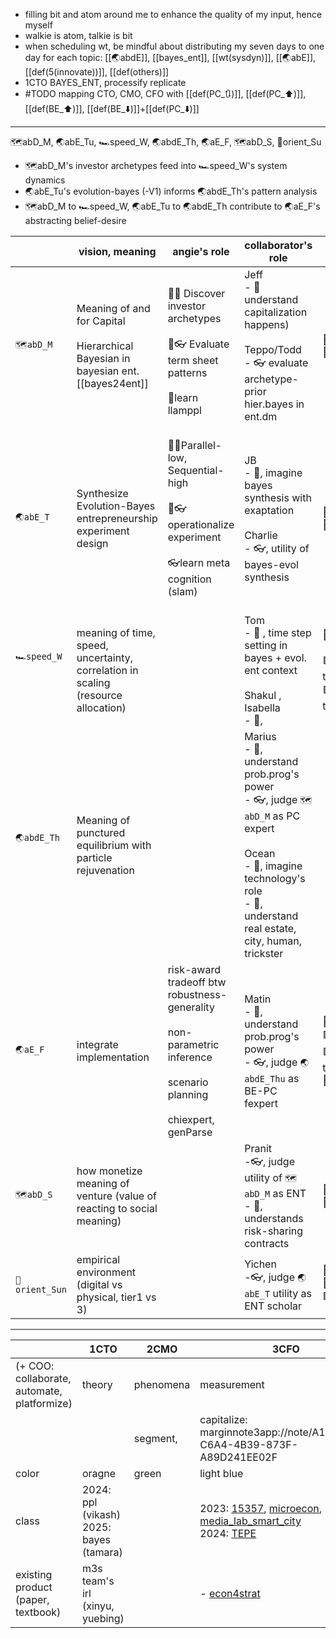- filling bit and atom around me to enhance the quality of my input, hence myself
- walkie is atom, talkie is bit
- when scheduling wt, be mindful about distributing my seven days to one day for each topic: [[🌏abdE]], [[bayes_ent]], [[wt(sysdyn)]], [[🌏abE]], [[def(5(innovate))]], [[def(others)]]
- 1CTO BAYES_ENT, processify replicate
- #TODO  mapping CTO, CMO, CFO with [[def(PC_🔃)]], [[def(PC_⬆️)]], [[def(BE_⬆️)]], [[def(BE_⬇️)]]+[[def(PC_⬇️)]]

---


🗺️abD_M, 🌏abE_Tu, 🏎️speed_W, 🌏abdE_Th, 🌏aE_F, 🗺️abD_S, 🧭orient_Su

- 🗺️abD_M's investor archetypes feed into 🏎️speed_W's system dynamics
- 🌏abE_Tu's evolution-bayes (-V1) informs 🌏abdE_Th's pattern analysis
- 🗺️abD_M to 🏎️speed_W, 🌏abE_Tu to 🌏abdE_Th contribute to 🌏aE_F's abstracting belief-desire 


|                          | vision, meaning                                                                         | angie's role                                                                                                                       | collaborator's role                                                                                                                                                                          | Core Activities                                                           | Papers                                                                                                                                  |
| ------------------------ | --------------------------------------------------------------------------------------- | ---------------------------------------------------------------------------------------------------------------------------------- | -------------------------------------------------------------------------------------------------------------------------------------------------------------------------------------------- | ------------------------------------------------------------------------- | --------------------------------------------------------------------------------------------------------------------------------------- |
| `🗺️abD_M`               | Meaning of and for Capital<br><br>Hierarchical Bayesian in bayesian ent. [[bayes24ent]] | <br>🤜🧠 Discover investor archetypes<br><br>🤜👓  Evaluate term sheet patterns<br><br>🧠learn llamppl                             | Jeff<br>- 🧠 understand capitalization happens)<br><br>Teppo/Todd <br>- 👓 evaluate archetype-prior hier.bayes in ent.dm                                                                     | 🔵g0_capitalize<br>💜c1_segment                                           | [[👻phantom rationalize meaning]]<br><br>[[📝🤝Conversational Inference of Equity Valuation Agreement]]                                 |
| `🌏abE_T`                | Synthesize Evolution-Bayes entrepreneurship experiment design                           | <br>🧠🤜Parallel-low, Sequential-high<br><br>🧠👓operationalize experiment<br><br>👓learn meta cognition (slam)<br><br>            | JB <br>- 🤜, imagine bayes synthesis with exaptation<br><br>Charlie <br>- 👓, utility of bayes-evol synthesis                                                                                | 🔴a3_platformize<br>🔴a5_replicate                                        | [[📝🪶Parallel Evolutionary and Sequential Bayesian Startup Adaptations]]-V1                                                            |
| `🏎️speed_W`<br><br><br> | meaning of time, speed, uncertainty, correlation in scaling (resource allocation)       |                                                                                                                                    | Tom <br>- 🧠 , time step setting in bayes + evol. ent context<br><br>Shakul , Isabella<br>- 🧠, <br>                                                                                         | 🔴a4_eval(feas_ops), <br><br>🟩t1_professionalize<br>🟩t4_eval(feas_tech) | [[📝🌳🌊Startup Lifecycle World modeling with Program Synthesis]]                                                                       |
| `🌏abdE_Th`<br><br>      | Meaning of punctured equilibrium with particle rejuvenation                             |                                                                                                                                    | Marius <br>- 🧠, understand prob.prog's power<br>- 👓, judge `🗺️abD_M` as PC expert<br><br>Ocean<br>- 🤜, imagine technology's role<br>- 🧠, understand real estate, city, human, trickster |                                                                           | [[📝🪶Parallel Evolutionary and Sequential Bayesian Startup Adaptations]]-V2                                                            |
| `🌏aE_F`                 | integrate implementation<br>                                                            | risk-award tradeoff btw robustness-generality<br><br>non-parametric inference <br><br>scenario planning<br><br>chiexpert, genParse | Matin <br>- 🧠, understand prob.prog's power<br>- 👓, judge `🌏abdE_Thu` as BE-PC fexpert<br>                                                                                                | 🔴a2_automate<br>🟩t2_collaborate<br>🟩t1_professionalize<br>💜c1_segment | [[📝🤝Conversational Inference of Equity Valuation Agreement]]<br><br>[[📝🌳🌊Startup Lifecycle World modeling with Program Synthesis]] |
| `🗺️abD_S`               | how monetize meaning of venture (value of reacting to social meaning)                   |                                                                                                                                    | Pranit<br>-👓, judge utility of `🗺️abD_M` as ENT <br>- 🧠, understands risk-sharing contracts                                                                                               | 🔵g0_capitalize<br>💜c1_segment                                           | [[📝🤝Conversational Inference of Equity Valuation Agreement]]                                                                          |
| `🧭orient_Sun`           | empirical environment (digital vs physical, tier1 vs 3)                                 |                                                                                                                                    | Yichen<br>-👓, judge `🌏abE_T` utility as ENT scholar                                                                                                                                        | 💜c1_segment<br>🔵g0_capitalize<br>🟩t2_acculturate                       | [[eval(charlie, 📝Vectorizing Venture Adaptation)]]                                                                                     |

--- 

|                                             | 1CTO                                       | 2CMO      | 3CFO                                                                                                                                                                                                                                                                                                               |
| ------------------------------------------- | ------------------------------------------ | --------- | ------------------------------------------------------------------------------------------------------------------------------------------------------------------------------------------------------------------------------------------------------------------------------------------------------------------ |
| (+ COO: collaborate, automate, platformize) | theory                                     | phenomena | measurement                                                                                                                                                                                                                                                                                                        |
|                                             |                                            | segment,  | capitalize: marginnote3app://note/A14DD436-C6A4-4B39-873F-A89D241EE02F                                                                                                                                                                                                                                             |
| color                                       | oragne                                     | green     | light blue                                                                                                                                                                                                                                                                                                         |
| class                                       | 2024: ppl (vikash)<br>2025: bayes (tamara) |           | 2023: [15357](marginnote3app://note/5D52C6DB-75C2-4CF1-A0E6-2E21F3961210), [microecon](marginnote3app://note/B67E344B-644A-4181-A2A3-86007B86BCA3), [media_lab_smart_city](marginnote3app://note/9613AD18-625D-488E-B459-636B2E967279)<br>2024: [TEPE](marginnote3app://note/3B1D9E5F-2401-42D4-948F-A771DDBF0673) |
| existing product (paper,  textbook)         | m3s team's irl (xinyu, yuebing)            |           | - [econ4strat](marginnote3app://note/A9A1BA3D-F7A5-4239-AFDA-29C943CF57FC)                                                                                                                                                                                                                                         |

